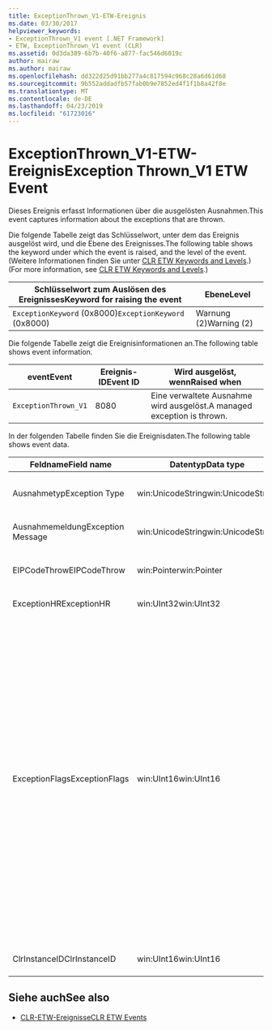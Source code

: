 ```yaml
---
title: ExceptionThrown_V1-ETW-Ereignis
ms.date: 03/30/2017
helpviewer_keywords:
- ExceptionThrown_V1 event [.NET Framework]
- ETW, ExceptionThrown_V1 event (CLR)
ms.assetid: 0d3da389-6b7b-40f6-a877-fac546d6019c
author: mairaw
ms.author: mairaw
ms.openlocfilehash: dd322d25d91bb277a4c817594c968c28a6d61d68
ms.sourcegitcommit: 9b552addadfb57fab0b9e7852ed4f1f1b8a42f8e
ms.translationtype: MT
ms.contentlocale: de-DE
ms.lasthandoff: 04/23/2019
ms.locfileid: "61723016"
---
```

# <a name="exception-thrownv1-etw-event"></a><span data-ttu-id="229b3-102">ExceptionThrown_V1-ETW-Ereignis</span><span class="sxs-lookup"><span data-stu-id="229b3-102">Exception Thrown_V1 ETW Event</span></span>
<span data-ttu-id="229b3-103">Dieses Ereignis erfasst Informationen über die ausgelösten Ausnahmen.</span><span class="sxs-lookup"><span data-stu-id="229b3-103">This event captures information about the exceptions that are thrown.</span></span>  
  
 <span data-ttu-id="229b3-104">Die folgende Tabelle zeigt das Schlüsselwort, unter dem das Ereignis ausgelöst wird, und die Ebene des Ereignisses.</span><span class="sxs-lookup"><span data-stu-id="229b3-104">The following table shows the keyword under which the event is raised, and the level of the event.</span></span> <span data-ttu-id="229b3-105">(Weitere Informationen finden Sie unter [CLR ETW Keywords and Levels](../../../docs/framework/performance/clr-etw-keywords-and-levels.md).)</span><span class="sxs-lookup"><span data-stu-id="229b3-105">(For more information, see [CLR ETW Keywords and Levels](../../../docs/framework/performance/clr-etw-keywords-and-levels.md).)</span></span>  
  
|<span data-ttu-id="229b3-106">Schlüsselwort zum Auslösen des Ereignisses</span><span class="sxs-lookup"><span data-stu-id="229b3-106">Keyword for raising the event</span></span>|<span data-ttu-id="229b3-107">Ebene</span><span class="sxs-lookup"><span data-stu-id="229b3-107">Level</span></span>|  
|-----------------------------------|-----------|  
|<span data-ttu-id="229b3-108">`ExceptionKeyword` (0x8000)</span><span class="sxs-lookup"><span data-stu-id="229b3-108">`ExceptionKeyword` (0x8000)</span></span>|<span data-ttu-id="229b3-109">Warnung (2)</span><span class="sxs-lookup"><span data-stu-id="229b3-109">Warning (2)</span></span>|  
  
 <span data-ttu-id="229b3-110">Die folgende Tabelle zeigt die Ereignisinformationen an.</span><span class="sxs-lookup"><span data-stu-id="229b3-110">The following table shows event information.</span></span>  
  
|<span data-ttu-id="229b3-111">event</span><span class="sxs-lookup"><span data-stu-id="229b3-111">Event</span></span>|<span data-ttu-id="229b3-112">Ereignis-ID</span><span class="sxs-lookup"><span data-stu-id="229b3-112">Event ID</span></span>|<span data-ttu-id="229b3-113">Wird ausgelöst, wenn</span><span class="sxs-lookup"><span data-stu-id="229b3-113">Raised when</span></span>|  
|-----------|--------------|-----------------|  
|`ExceptionThrown_V1`|<span data-ttu-id="229b3-114">80</span><span class="sxs-lookup"><span data-stu-id="229b3-114">80</span></span>|<span data-ttu-id="229b3-115">Eine verwaltete Ausnahme wird ausgelöst.</span><span class="sxs-lookup"><span data-stu-id="229b3-115">A managed exception is thrown.</span></span>|  
  
 <span data-ttu-id="229b3-116">In der folgenden Tabelle finden Sie die Ereignisdaten.</span><span class="sxs-lookup"><span data-stu-id="229b3-116">The following table shows event data.</span></span>  
  
|<span data-ttu-id="229b3-117">Feldname</span><span class="sxs-lookup"><span data-stu-id="229b3-117">Field name</span></span>|<span data-ttu-id="229b3-118">Datentyp</span><span class="sxs-lookup"><span data-stu-id="229b3-118">Data type</span></span>|<span data-ttu-id="229b3-119">Beschreibung</span><span class="sxs-lookup"><span data-stu-id="229b3-119">Description</span></span>|  
|----------------|---------------|-----------------|  
|<span data-ttu-id="229b3-120">Ausnahmetyp</span><span class="sxs-lookup"><span data-stu-id="229b3-120">Exception Type</span></span>|<span data-ttu-id="229b3-121">win:UnicodeString</span><span class="sxs-lookup"><span data-stu-id="229b3-121">win:UnicodeString</span></span>|<span data-ttu-id="229b3-122">Typ der Ausnahme, z.B. `System.NullReferenceException`.</span><span class="sxs-lookup"><span data-stu-id="229b3-122">Type of the exception; for example, `System.NullReferenceException`.</span></span>|  
|<span data-ttu-id="229b3-123">Ausnahmemeldung</span><span class="sxs-lookup"><span data-stu-id="229b3-123">Exception Message</span></span>|<span data-ttu-id="229b3-124">win:UnicodeString</span><span class="sxs-lookup"><span data-stu-id="229b3-124">win:UnicodeString</span></span>|<span data-ttu-id="229b3-125">Tatsächliche Ausnahmemeldung.</span><span class="sxs-lookup"><span data-stu-id="229b3-125">Actual exception message.</span></span>|  
|<span data-ttu-id="229b3-126">EIPCodeThrow</span><span class="sxs-lookup"><span data-stu-id="229b3-126">EIPCodeThrow</span></span>|<span data-ttu-id="229b3-127">win:Pointer</span><span class="sxs-lookup"><span data-stu-id="229b3-127">win:Pointer</span></span>|<span data-ttu-id="229b3-128">Anweisungszeiger an der Stelle, an der die Ausnahme aufgetreten ist.</span><span class="sxs-lookup"><span data-stu-id="229b3-128">Instruction pointer where exception occurred.</span></span>|  
|<span data-ttu-id="229b3-129">ExceptionHR</span><span class="sxs-lookup"><span data-stu-id="229b3-129">ExceptionHR</span></span>|<span data-ttu-id="229b3-130">win:UInt32</span><span class="sxs-lookup"><span data-stu-id="229b3-130">win:UInt32</span></span>|<span data-ttu-id="229b3-131">Ausnahme [HRESULT](https://go.microsoft.com/fwlink/?LinkId=179679).</span><span class="sxs-lookup"><span data-stu-id="229b3-131">Exception [HRESULT](https://go.microsoft.com/fwlink/?LinkId=179679).</span></span>|  
|<span data-ttu-id="229b3-132">ExceptionFlags</span><span class="sxs-lookup"><span data-stu-id="229b3-132">ExceptionFlags</span></span>|<span data-ttu-id="229b3-133">win:UInt16</span><span class="sxs-lookup"><span data-stu-id="229b3-133">win:UInt16</span></span>|<span data-ttu-id="229b3-134">0x01: HasInnerException (siehe [CLR-ETW-Ereignisse](../../../docs/framework/performance/clr-etw-events.md) in der Dokumentation zu Visual Basic).</span><span class="sxs-lookup"><span data-stu-id="229b3-134">0x01: HasInnerException (see [CLR ETW Events](../../../docs/framework/performance/clr-etw-events.md) in the Visual Basic documentation).</span></span><br /><br /> <span data-ttu-id="229b3-135">0x02: IsNestedException.</span><span class="sxs-lookup"><span data-stu-id="229b3-135">0x02: IsNestedException.</span></span><br /><br /> <span data-ttu-id="229b3-136">0x04: IsRethrownException.</span><span class="sxs-lookup"><span data-stu-id="229b3-136">0x04: IsRethrownException.</span></span><br /><br /> <span data-ttu-id="229b3-137">0x08: IsCorruptedStateException (gibt an, dass der Prozessstatus fehlerhaft ist, finden Sie unter [Handling Corrupted State Exceptions](https://go.microsoft.com/fwlink/?LinkId=179681) auf MSDN).</span><span class="sxs-lookup"><span data-stu-id="229b3-137">0x08: IsCorruptedStateException (indicates that the process state is corrupt; see [Handling Corrupted State Exceptions](https://go.microsoft.com/fwlink/?LinkId=179681) on MSDN).</span></span><br /><br /> <span data-ttu-id="229b3-138">0 x 10: IsCLSCompliant (eine Ausnahme, die abgeleitet <xref:System.Exception> CLS-kompatibel ist, andernfalls ist es nicht CLS-kompatibel).</span><span class="sxs-lookup"><span data-stu-id="229b3-138">0x10: IsCLSCompliant (an exception that derives from <xref:System.Exception> is CLS-compliant; otherwise, it is not CLS-compliant).</span></span>|  
|<span data-ttu-id="229b3-139">ClrInstanceID</span><span class="sxs-lookup"><span data-stu-id="229b3-139">ClrInstanceID</span></span>|<span data-ttu-id="229b3-140">win:UInt16</span><span class="sxs-lookup"><span data-stu-id="229b3-140">win:UInt16</span></span>|<span data-ttu-id="229b3-141">Eindeutige ID für die Instanz von CLR oder CoreCLR.</span><span class="sxs-lookup"><span data-stu-id="229b3-141">Unique ID for the instance of CLR or CoreCLR.</span></span>|  
  
## <a name="see-also"></a><span data-ttu-id="229b3-142">Siehe auch</span><span class="sxs-lookup"><span data-stu-id="229b3-142">See also</span></span>

- [<span data-ttu-id="229b3-143">CLR-ETW-Ereignisse</span><span class="sxs-lookup"><span data-stu-id="229b3-143">CLR ETW Events</span></span>](../../../docs/framework/performance/clr-etw-events.md)
